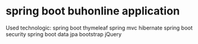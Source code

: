 # spring boot buhonline application
Used technologic:
spring boot
thymeleaf
spring mvc
hibernate
spring boot security
spring boot data jpa
bootstrap
jQuery
